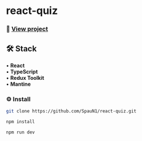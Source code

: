 # react-quiz

### 👀 [View project](https://react-quiz-psi-lime.vercel.app/)

## 🛠 Stack

• **React**  
• **TypeScript**  
• **Redux Toolkit**  
• **Mantine**

### ⚙️ Install

```bash
git clone https://github.com/SpauN1/react-quiz.git
```

```bash
npm install
```

```bash
npm run dev
```
